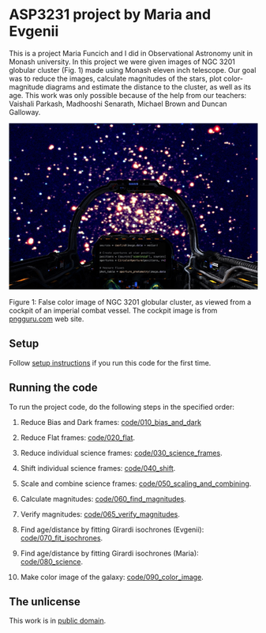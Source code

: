 # ASP3231 project by Maria and Evgenii

This is a project Maria Funcich and I did in Observational Astronomy unit in Monash university. In this project we were given images of NGC 3201 globular cluster (Fig. 1) made using Monash eleven inch telescope. Our goal was to reduce the images, calculate magnitudes of the stars, plot color-magnitude diagrams and estimate the distance to the cluster, as well as its age. This work was only possible because of the help from our teachers: Vaishali Parkash, Madhooshi Senarath, Michael Brown and Duncan Galloway. 

![False color image of NGC 3201 globular cluster](https://raw.githubusercontent.com/evgenyneu/asp3231_project/master/code/090_color_image/images/spaceshit.jpg)

Figure 1: False color image of NGC 3201 globular cluster, as viewed from a cockpit of an imperial combat vessel. The cockpit image is from [pngguru.com](https://www.pngguru.com/free-transparent-background-png-clipart-nprbv) web site.

## Setup

Follow [setup instructions](setup.md) if you run this code for the first time.

## Running the code

To run the project code, do the following steps in the specified order:

1. Reduce Bias and Dark frames: [code/010_bias_and_dark](code/010_bias_and_dark)

1. Reduce Flat frames: [code/020_flat](code/020_flat).

1. Reduce individual science frames: [code/030_science_frames](code/030_science_frames).

1. Shift individual science frames: [code/040_shift](code/040_shift).

1. Scale and combine science frames: [code/050_scaling_and_combining](code/050_scaling_and_combining).

1. Calculate magnitudes: [code/060_find_magnitudes](code/060_find_magnitudes).

1. Verify magnitudes: [code/065_verify_magnitudes](code/065_verify_magnitudes).

1. Find age/distance by fitting Girardi isochrones (Evgenii): [code/070_fit_isochrones](code/070_fit_isochrones).

1. Find age/distance by fitting Girardi isochrones (Maria): [code/080_science](code/080_science).

1. Make color image of the galaxy: [code/090_color_image](code/090_color_image).


## The unlicense

This work is in [public domain](https://github.com/evgenyneu/tarpan/blob/master/LICENSE).
